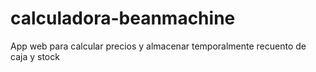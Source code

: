 # calculadora-beanmachine
App web para calcular precios y almacenar temporalmente recuento de caja y stock
